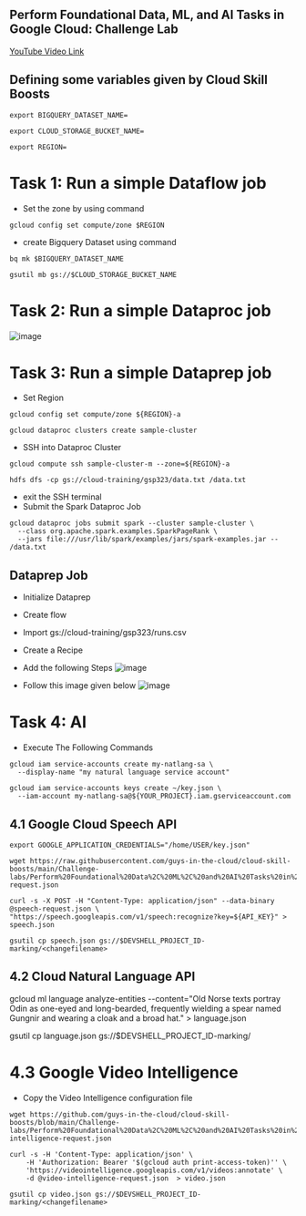 ## Perform Foundational Data, ML, and AI Tasks in Google Cloud: Challenge Lab
[YouTube Video Link](https://youtu.be/uKXyvbhFx6o)

## Defining some variables given by Cloud Skill Boosts

```
export BIGQUERY_DATASET_NAME=
```

```
export CLOUD_STORAGE_BUCKET_NAME=
```
```
export REGION=
```
# Task 1: Run a simple Dataflow job

- Set the zone by using command
```
gcloud config set compute/zone $REGION
```
- create Bigquery Dataset using command
```
bq mk $BIGQUERY_DATASET_NAME
```

```
gsutil mb gs://$CLOUD_STORAGE_BUCKET_NAME
```
# Task 2: Run a simple Dataproc job
![image](https://user-images.githubusercontent.com/104570014/166552910-15c708b1-68a3-4b5b-bf32-af1e174472ec.png)


# Task 3: Run a simple Dataprep job
- Set Region
```
gcloud config set compute/zone ${REGION}-a
```
```
gcloud dataproc clusters create sample-cluster
```
- SSH into Dataproc Cluster
```
gcloud compute ssh sample-cluster-m --zone=${REGION}-a
```

```
hdfs dfs -cp gs://cloud-training/gsp323/data.txt /data.txt
```
- exit the SSH terminal 
- Submit the Spark Dataproc Job
```
gcloud dataproc jobs submit spark --cluster sample-cluster \
  --class org.apache.spark.examples.SparkPageRank \
  --jars file:///usr/lib/spark/examples/jars/spark-examples.jar -- /data.txt
```
## Dataprep Job
- Initialize Dataprep
- Create flow
- Import gs://cloud-training/gsp323/runs.csv
- Create a Recipe
- Add the following Steps
 ![image](https://user-images.githubusercontent.com/104570014/166557351-1469d0e7-6a31-4919-a780-8074bb250653.png)

- Follow this image given below 
![image](https://user-images.githubusercontent.com/104570014/166623601-47373082-c027-4407-8ff1-472d7b1bc28a.png)

# Task 4: AI

- Execute The Following Commands

```
gcloud iam service-accounts create my-natlang-sa \
  --display-name "my natural language service account"

gcloud iam service-accounts keys create ~/key.json \
  --iam-account my-natlang-sa@${YOUR_PROJECT}.iam.gserviceaccount.com
```
## 4.1  Google Cloud Speech API 
```
export GOOGLE_APPLICATION_CREDENTIALS="/home/USER/key.json"

wget https://raw.githubusercontent.com/guys-in-the-cloud/cloud-skill-boosts/main/Challenge-labs/Perform%20Foundational%20Data%2C%20ML%2C%20and%20AI%20Tasks%20in%20Google%20Cloud%3A%20Challenge%20Lab/speech-request.json

curl -s -X POST -H "Content-Type: application/json" --data-binary @speech-request.json \ 
"https://speech.googleapis.com/v1/speech:recognize?key=${API_KEY}" > speech.json

gsutil cp speech.json gs://$DEVSHELL_PROJECT_ID-marking/<changefilename>
```
## 4.2 Cloud Natural Language API

gcloud ml language analyze-entities --content="Old Norse texts portray Odin as one-eyed and long-bearded, frequently wielding a spear named Gungnir and wearing a cloak and a broad hat." > language.json

gsutil cp language.json gs://$DEVSHELL_PROJECT_ID-marking/<changefilename>

# 4.3 Google Video Intelligence

- Copy the Video Intelligence configuration file
```
wget https://github.com/guys-in-the-cloud/cloud-skill-boosts/blob/main/Challenge-labs/Perform%20Foundational%20Data%2C%20ML%2C%20and%20AI%20Tasks%20in%20Google%20Cloud:%20Challenge%20Lab/video-intelligence-request.json
```
```
curl -s -H 'Content-Type: application/json' \
    -H 'Authorization: Bearer '$(gcloud auth print-access-token)'' \
    'https://videointelligence.googleapis.com/v1/videos:annotate' \
    -d @video-intelligence-request.json  > video.json
  
gsutil cp video.json gs://$DEVSHELL_PROJECT_ID-marking/<changefilename>
``` 


